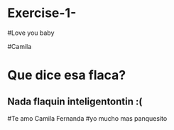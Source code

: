 # Exercise-1-

#Love you baby

#Camila

# Que dice esa flaca?

## Nada flaquin inteligentontin :(

#Te amo Camila Fernanda
#yo mucho mas panquesito